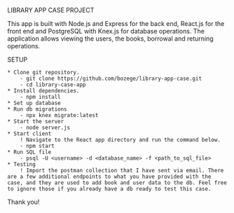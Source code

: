 LIBRARY APP CASE PROJECT

This app is built with Node.js and Express for the back end, React.js for the front end and PostgreSQL with Knex.js for database operations. The application allows viewing the users, the books, borrowal and returning operations.

SETUP

    * Clone git repository.
        - git clone https://github.com/bozege/library-app-case.git
        - cd library-case-app
    * Install dependencies.
        - npm install
    * Set up database
    * Run db migrations
        - npx knex migrate:latest
    * Start the server
        - node server.js
    * Start client
        ! Navigate to the React app directory and run the command below.
        - npm start
    * Run SQL file
        - psql -U <username> -d <database_name> -f <path_to_sql_file>
    * Testing
        ! Import the postman collection that I have sent via email. There are a few additional endpoints to what you have provided with the case, and they are used to add book and user data to the db. Feel free to ignore those if you already have a db ready to test this case.

Thank you!
